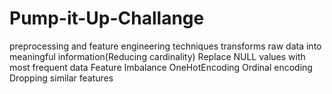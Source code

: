 # Pump-it-Up-Challange

preprocessing and feature engineering techniques
  transforms raw data into meaningful information(Reducing cardinality)
  Replace NULL values with most frequent data
  Feature Imbalance
  OneHotEncoding
  Ordinal encoding
  Dropping similar features
  
